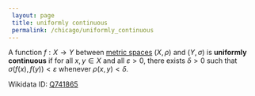 ```yaml
---
 layout: page
 title: uniformly continuous
 permalink: /chicago/uniformly_continuous
---
```

A function $f:X\to Y$ between [metric spaces](https://mathgloss.github.io/MathGloss/chicago/metric_space) $(X,\rho)$ and $(Y, \sigma)$ is **uniformly continuous** if for all $x,y \in X$ and all $\varepsilon > 0$, there exists $\delta > 0$ such that $\sigma(f(x), f(y)) < \varepsilon$ whenever $\rho(x,y) < \delta$.

Wikidata ID: [Q741865](https://www.wikidata.org/wiki/Q741865)